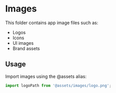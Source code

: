 # Images

This folder contains app image files such as:
- Logos
- Icons
- UI images
- Brand assets

## Usage

Import images using the @assets alias:
```typescript
import logoPath from '@assets/images/logo.png';
```